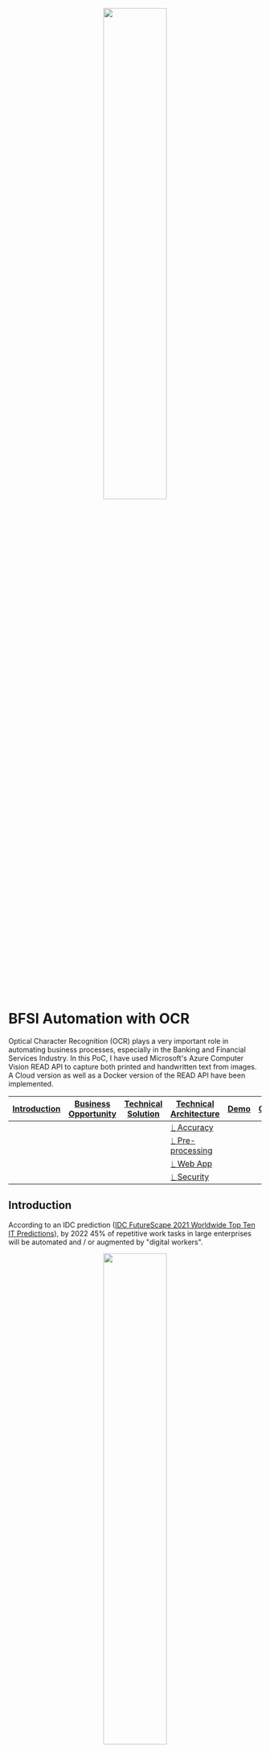 <p align = "center">
  <img src = "images/ocr-logo.jpg" alt = "" width = "50%" height = "50%" />
</p>

# BFSI Automation with OCR
Optical Character Recognition (OCR) plays a very important role in automating business processes, especially in the Banking and Financial Services Industry.  In this PoC, I have used Microsoft's Azure Computer Vision READ API to capture both printed and handwritten text from images.  A Cloud version as well as a Docker version of the READ API have been implemented.

|[Introduction](#introduction)|[Business Opportunity](#business-opportunity)|[Technical Solution](#technical-solution)|[Technical Architecture](#technical-architecture)|[Demo](#demo)|[Contact](#contact)|
|---|---|---|---|---|---|
|   |   |   |[⎿ Accuracy](#accuracy)|   |   |
|   |   |   |[⎿ Pre-processing](#pre-processing)|   |   |
|   |   |   |[⎿ Web App](#web-app)|   |   |
|   |   |   |[⎿ Security](#security)|   |   |

## Introduction
According to an IDC prediction ([IDC FutureScape 2021 Worldwide Top Ten IT Predictions](https://www.idc.com/events/futurescape)), by 2022 45% of repetitive work tasks in large enterprises will be automated and / or augmented by "digital workers".

<p align = "center">
  <img src = "images/idc.png" alt = "" width = "50%" height = "50%" />
</p>

Digital transformation in BFSI benefits from using OCR to digitize documents such as:
  
  - Customer facing services, such as cheques for remote deposits
  - Details on a credit or debit card
  - Paper applications for insurance, mortgage loans and credit cards:
    - including completed forms once an application is accepted 
  - Paper invoices
  - Paper remittances
  - Know Your Customer (KYC)

For example, at [Citibank](https://www.citi.com), OCR is the first initiative in Ops Automation strategy:

<p align = "center">
  <img src = "images/tts.png" alt = "" width = "50%" height = "50%" />
</p>

To summarize, OCR leads to...
 
<p align = "center">
  <img src = "images/benefit.png" alt = "" width = "50%" height = "50%" />
</p>

<a href="#bfsi-automation-with-ocr"><img src="images/top.png" width="3%"></img></a>

## Business Opportunity
A specific business need opportunity has come up wherein a large European Banking group wants to:

  - implement automation of Pay Orders processing with OCR
  - capture account numbers, amounts (with punctuation mark) in Pay Orders 
  - Pay Orders contain printed and handwritten text, both in English and European languages.
  
## Technical Solution
After testing out various OCR solutions like AWS Textract, Google Document.AI, Google Computer Vision and Tesseract, I chose Microsoft's Azure Computer Vision READ API to implement the PoC. [Microsoft's READ API](https://docs.microsoft.com/en-us/azure/cognitive-services/computer-vision/concept-recognizing-text#read-api) is best in class both from technical standpoint as well as offering both Cloud as well as on-prem Docker options.

The solution involves pre-processing (more details on this [below](#pre-processing)) an image, submitting it to READ API for processing and post-processing the output from READ API which returns a JSON structure of extracted text along with their rectangular coordinates.

<p align = "center">
  <img src = "images/tech-approach.png" alt = "" width = "75%" height = "75%" />
</p>

<a href="#bfsi-automation-with-ocr"><img src="images/top.png" width="3%"></img></a>

## Technical Architecture
From an architecture standpoint, the Cloud version of the PoC is completely hosted in Azure.  The images to be processed are stored in a secure Azure Storage Blob Container.  The URL of the stored image is passed to a Serverless function which performs pre-processing before submitting it to READ API.  On successful processing, READ API returns a JSON structure with all the extracted text along with the rectangular coordinates where the text resides.  In the post-processing step, I am overlaying the extracted text information on the original image with a rectangular box and storing it securely in a Azure Storage Blob Container.  The URL of the post-processed image is added to the JSON structure which is returned back.

<p align = "center">
  <img src = "images/tech-arch.png" alt = "" />
</p>

<a href="#bfsi-automation-with-ocr"><img src="images/top.png" width="3%"></img></a>

### Accuracy
For calculating the accuracy of the OCR engine, I came up with a quantitative empirical formula:

<p align = "center">
  <img src = "images/accuracy-calc.png" alt = "" width = "75%" height = "75%" />
</p>

<a href="#bfsi-automation-with-ocr"><img src="images/top.png" width="3%"></img></a>

### Pre-processing
One challenge I faced when implementing the solution was the vertical lines in boxes present in images.  These vertical lines were treated as "1" by the OCR engine greatly reducing the accuracy.  Pre-processing the images with both commercial and open source solutions (like OpenCV / GIMP / ImageMagik / Hough transformation / Canny Edge detection and removal / Resolution management / Otsu threshold for foreground and background separation) all resulted in even more reduction in accuracy.

So, I ended up writing a small custom pre-processing routine to remove the vertical lines in images.  Below is a comparison of OCR accuracy without and with pre-processing:

<p align = "center">
  <img src = "images/accuracy.png" alt = "" />
</p>

### Web App
To showcase the Cloud version of the solution, I have developed a web app and for security, integrated this solution with Office 365 SSO authentication and Symantec MFA.  To further enhance security, the webapp is accessible only to authorized users - please drop a note to [me](mailto:svaidyan_signup@hotmail.com) if you don't have access.

<a href="https://bit.ly/ocrws-vs"><img src = "images/BG.png" alt = "" width = "50%" height = "50%" /></a>

### Security
Since BFSI data is very sensitive, following security precautions have been incorporated:

  - Website access is integrated with Office 365 SSO authentication and Symantec MFA
  - Website access is available only to authorized users
  - Office 365 authentication token is returned back only to authorized endpoints of my app
  - API access to serverless function is controlled via a confidential function key
  - Microsoft restricts API calls to READ API only to registered secure subscriptions
  - Images are stored in secure, private Azure Blob Containers.

<a href="#bfsi-automation-with-ocr"><img src="images/top.png" width="3%"></img></a>

## Demo
A demo video comprising walk through of both the Cloud as well as Docker versions of the PoC is here:

<a href="https://bit.ly/ocrdv-vs"><img src = "images/title.png" alt = "" width = "50%" height = "50%" /></a>

## Contact
Please drop a note to [Vaidya](mailto:svaidyan_signup@hotmail.com).

<a href="#bfsi-automation-with-ocr"><img src="images/top.png" width="3%"></img></a>
